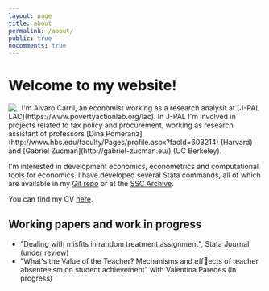 ```yaml
---
layout: page
title: about
permalink: /about/
public: true
nocomments: true
---
```


# Welcome to my website!

<img style="float: left;margin-right:10px;" src="..\files\photo_cv.jpg">
I'm Alvaro Carril, an economist working as a research analysit at [J-PAL LAC](https://www.povertyactionlab.org/lac). In J-PAL I'm involved in projects related to tax policy and procurement, working as research assistant of professors [Dina Pomeranz](http://www.hbs.edu/faculty/Pages/profile.aspx?facId=603214) (Harvard) and [Gabriel Zucman](http://gabriel-zucman.eu/) (UC Berkeley).

I'm interested in development economics, econometrics and computational tools for economics. I have developed several Stata commands, all of which are available in my [Git repo](http://www.github.com/acarril) or at the [SSC Archive](https://ideas.repec.org/f/pca1141.html).

You can find my CV [here](https://www.dropbox.com/s/oow36pf0wyevnc4/CV_acarril.pdf?dl=0). 

## Working papers and work in progress

- "Dealing with misfits in random treatment assignment", Stata Journal (under review)
- "What's the Value of the Teacher? Mechanisms and effects of teacher absenteeism on
student achievement" with Valentina Paredes (in progress)
